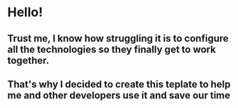 # Hello!

## Trust me, I know how struggling it is to configure all the technologies so they finally get to work together.

## That's why I decided to create this teplate to help me and other developers use it and save our time
